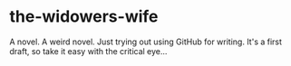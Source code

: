 # the-widowers-wife
A novel. A weird novel. Just trying out using GitHub for writing. It's a first draft, so take it easy with the critical eye...
